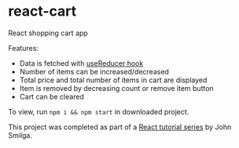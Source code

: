 # react-cart

React shopping cart app

Features:

- Data is fetched with [useReducer hook](https://www.youtube.com/watch?v=4UZrsTqkcW4&t=26180s&ab_channel=freeCodeCamp.org)
- Number of items can be increased/decreased
- Total price and total number of items in cart are displayed
- Item is removed by decreasing count or remove item button
- Cart can be cleared

To view, run `npm i && npm start` in downloaded project.

This project was completed as part of a [React tutorial series](https://www.youtube.com/watch?v=a_7Z7C_JCyo&ab_channel=freeCodeCamp.org) by John Smilga.
